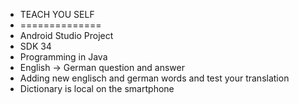 - TEACH YOU SELF
- ==============
- Android Studio Project
- SDK 34
- Programming in Java
- English -> German question and answer
- Adding new englisch and german words and test your translation
- Dictionary is local on the smartphone
